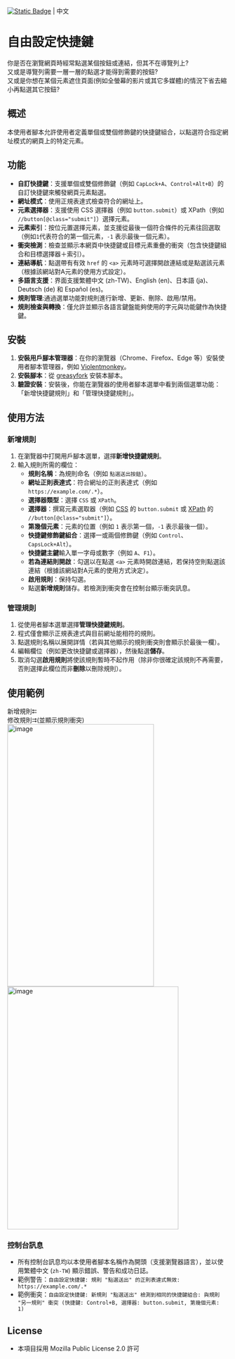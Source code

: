 [![Static Badge](https://img.shields.io/badge/lang-en-red)](https://github.com/Max46656/EverythingInGreasyFork/blob/main/%E7%9C%81%E5%8A%9B/Freely%20Set%20Shortcuts/README.md) | 中文
# 自由設定快捷鍵

你是否在瀏覽網頁時經常點選某個按鈕或連結，但其不在導覽列上?  
又或是導覽列需要一層一層的點選才能得到需要的按鈕?  
又或是你想在某個元素遮住頁面(例如全螢幕的影片或其它多媒體)的情況下省去縮小再點選其它按鈕?

## 概述
本使用者腳本允許使用者定義單個或雙個修飾鍵的快捷鍵組合，以點選符合指定網址模式的網頁上的特定元素。  
## 功能

- **自訂快捷鍵**：支援單個或雙個修飾鍵（例如 `CapLock+A`、`Control+Alt+B`）的自訂快捷鍵來觸發網頁元素點選。
- **網址模式**：使用正規表達式檢查符合的網址上。
- **元素選擇器**：支援使用 CSS 選擇器（例如 `button.submit`）或 XPath（例如 `//button[@class="submit"]`）選擇元素。
- **元素索引**：按位元置選擇元素，並支援從最後一個符合條件的元素往回選取（例如`1`代表符合的第一個元素，`-1` 表示最後一個元素）。
- **衝突檢測**：檢查並顯示本網頁中快捷鍵或目標元素重疊的衝突（包含快捷鍵組合和目標選擇器＋索引）。
- **連結導航**：點選帶有有效 `href` 的 `<a>` 元素時可選擇開啟連結或是點選該元素（根據該網站對A元素的使用方式設定）。
- **多語言支援**：界面支援繁體中文 (zh-TW)、English (en)、日本語 (ja)、Deutsch (de) 和 Español (es)。
- **規則管理**:通過選單功能對規則進行新增、更新、刪除、啟用/禁用。
- **規則檢查與轉換**：僅允許並顯示各語言鍵盤能夠使用的字元與功能鍵作為快捷鍵。

## 安裝
1. **安裝用戶腳本管理器**：在你的瀏覽器（Chrome、Firefox、Edge 等）安裝使用者腳本管理器，例如 [Violentmonkey](https://violentmonkey.github.io)。
2. **安裝腳本**：從 [greasyfork](https://greasyfork.org/zh-TW/scripts/542829-%E8%87%AA%E7%94%B1%E8%A8%AD%E5%AE%9A%E5%BF%AB%E6%8D%B7%E9%8D%B5) 安裝本腳本。
3. **驗證安裝**：安裝後，你能在瀏覽器的使用者腳本選單中看到兩個選單功能：「新增快捷鍵規則」和「管理快捷鍵規則」。

## 使用方法

### 新增規則
1. 在瀏覽器中打開用戶腳本選單，選擇**新增快捷鍵規則**。
2. 輸入規則所需的欄位：
   - **規則名稱**：為規則命名（例如 `點選送出按鈕`）。
   - **網址正則表達式**：符合網址的正則表達式（例如 `https://example.com/.*`）。
   - **選擇器類型**：選擇 `CSS` 或 `XPath`。
   - **選擇器**：撰寫元素選取器（例如 [CSS](https://developer.mozilla.org/zh-TW/docs/Web/CSS/CSS_selectors) 的 `button.submit` 或 [XPath](https://developer.mozilla.org/zh-CN/docs/Web/XML/XPath) 的 `//button[@class="submit"]`）。
   - **第幾個元素**：元素的位置（例如 `1` 表示第一個，`-1` 表示最後一個）。
   - **快捷鍵修飾鍵組合**：選擇一或兩個修飾鍵（例如 `Control`、`CapsLock+Alt`）。
   - **快捷鍵主鍵**輸入單一字母或數字（例如 `A`、`F1`）。
   - **若為連結則開啟**：勾選以在點選 `<a>` 元素時開啟連結，若保持空則點選該連結（根據該網站對A元素的使用方式決定）。
   - **啟用規則**：保持勾選。
   - 點選**新增規則**儲存。若檢測到衝突會在控制台顯示衝突訊息。

### 管理規則
1. 從使用者腳本選單選擇**管理快捷鍵規則**。
2. 程式僅會顯示正規表達式與目前網址能相符的規則。
3. 點選規則名稱以展開詳情（若與其他顯示的規則衝突則會顯示於最後一欄）。
4. 編輯欄位（例如更改快捷鍵或選擇器），然後點選**儲存**。
5. 取消勾選**啟用規則**將使該規則暫時不起作用（除非你很確定該規則不再需要，否則選擇此欄位而非**刪除**以刪除規則）。

## 使用範例
新增規則⮄  
修改規則⮆(並顯示規則衝突)  
<img width="334" height="596" alt="image" src="https://github.com/user-attachments/assets/bd5b51fd-5872-461b-b77e-c71cf78e400d" /><img width="390" height="552" alt="image" src="https://github.com/user-attachments/assets/1c5883c5-4741-4858-b0de-807a836936be" />

### 控制台訊息

- 所有控制台訊息均以本使用者腳本名稱作為開頭（支援瀏覽器語言），並以使用繁體中文 (`zh-TW`) 顯示錯誤、警告和成功日誌。
- 範例警告：`自由設定快捷鍵: 規則 "點選送出" 的正則表達式無效: https://example.com/.*`
- 範例衝突：`自由設定快捷鍵: 新規則 "點選送出" 檢測到相同的快捷鍵組合: 與規則 "另一規則" 衝突 (快捷鍵: Control+B, 選擇器: button.submit, 第幾個元素: 1)`

## License
- 本項目採用 Mozilla Public License 2.0 許可
